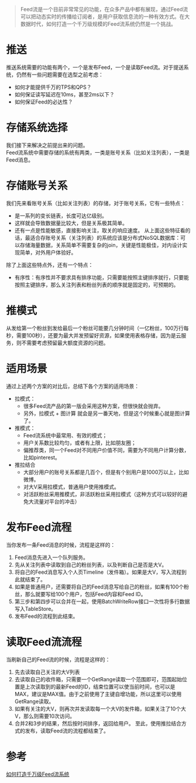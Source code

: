 > Feed流是一个目前非常常见的功能，在众多产品中都有展现，通过Feed流可以把动态实时的传播给订阅者，是用户获取信息流的一种有效方式。在大数据时代，如何打造一个千万级规模的Feed流系统仍然是一个挑战。
# 推送
推送系统需要的功能有两个，一个是发布Feed，一个是读取Feed流。对于提送系统，仍然有一些问题需要在选型之前考虑：
- 如何才能提供千万的TPS和QPS？
- 如何保证读写延迟在10ms，甚至2ms以下？
- 如何保证Feed的必达性？
# 存储系统选择
我们接下来解决之前提出来的问题。    
Feed流系统中需要存储的系统有两类，一类是账号关系（比如关注列表），一类是Feed消息。
# 存储账号关系
我们先来看账号关系（比如关注列表）的存储，对于账号关系，它有一些特点：
- 是一系列的变长链表，长度可达亿级别。
- 这样就会导致数据量比较大，但是关系极其简单。
- 还有一点是性能敏感，直接影响关注，取关的响应速度。 从上面这些特征看的话，最适合存账号关系（关注列表）的系统应该是分布式NoSQL数据库：可以存储海量数据，关系简单不需要复杂的join，关键是性能极佳，对内设计实现简单，对外用户体验好。 

除了上面这些特点外，还有一个特点：
- 有序性：有序性并不要求具有排序功能，只需要能按照主键排序就行，只要能按照主键排序，那么关注列表和粉丝列表的顺序就是固定的，可预期的。
# 推模式
从发给第一个粉丝到发给最后一个粉丝可能要几分钟时间（一亿粉丝，100万行每秒，需要100秒），还要为最大并发预留好资源，如果使用表格存储，因为是云服务，则不需要考虑预留最大额度资源的问题。
# 适用场景
通过上述两个方案的对比后，总结下各个方案的适用场景：
- 拉模式：
    - 很多Feed流产品的第一版会采用这种方案，但很快就会抛弃。
    - 另外，拉模式 + 图计算 就会是另一番天地，但是这个时候重心就是图计算了。
- 推模式：
    - Feed流系统中最常用、有效的模式；
    - 用户关系数比较均匀，或者有上限，比如朋友圈；
    - 偏推荐类，同一个Feed对不同用户价值不同，需要为不同用户计算分数，比如pinterest。
- 推拉结合
    - 大部分用户的账号关系都是几百个，但是有个别用户是1000万以上，比如微博。
    - 对大V采用拉模式，普通用户使用推模式。
    - 对活跃粉丝采用推模式，非活跃粉丝采用拉模式（这种方式可以较好的避免大流量对平台的冲击）
# 发布Feed流程
当你发布一条Feed消息的时候，流程是这样的： 
1. Feed消息先进入一个队列服务。 
2. 先从关注列表中读取到自己的粉丝列表，以及判断自己是否是大V。   
3. 将自己的Feed消息写入个人页Timeline（发件箱）。如果是大V，写入流程到此就结束了。   
4. 如果是普通用户，还需要将自己的Feed消息写给自己的粉丝，如果有100个粉丝，那么就要写给100个用户，包括Feed内容和Feed ID。    
5. 第三步和第四步可以合并在一起，使用BatchWriteRow接口一次性将多行数据写入TableStore。    
6. 发布Feed的流程到此结束。    
# 读取Feed流流程
当刷新自己的Feed流的时候，流程是这样的：  
1. 先去读取自己关注的大V列表    
2. 去读取自己的收件箱，只需要一个GetRange读取一个范围即可，范围起始位置是上次读取到的最新Feed的ID，结束位置可以使当前时间，也可以是MAX，建议是MAX值。由于之前使用了主键自增功能，所以这里可以使用GetRange读取。 
3. 如果有关注的大V，则再次并发读取每一个大V的发件箱，如果关注了10个大V，那么则需要10次访问。 
4. 合并2和3步的结果，然后按时间排序，返回给用户。 
至此，使用推拉结合方式的发布，读取Feed流的流程都结束了。
# 参考
[如何打造千万级Feed流系统](https://zhuanlan.zhihu.com/p/30226315)
